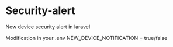 # Security-alert
New device security  alert in laravel



Modification in your .env
NEW_DEVICE_NOTIFICATION = true/false
